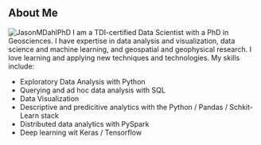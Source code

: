 ## About Me
![JasonMDahlPhD](https://github.com/JasonDahl/JasonDahl/assets/103218779/f60ddc51-dbb7-4cbf-9909-6724a9294042)
I am a TDI-certified Data Scientist with a PhD in Geosciences.  I have expertise in data analysis and visualization, data science and machine learning, and geospatial and geophysical research.  I love learning and applying new techniques and technologies.  My skills include:

- Exploratory Data Analysis with Python
- Querying and ad hoc data analysis with SQL
- Data Visualization
- Descriptive and predicitive analytics with the Python / Pandas / Schkit-Learn stack
- Distributed data analytics with PySpark
- Deep learning wit Keras / Tensorflow

<!--
**JasonDahl/JasonDahl** is a ✨ _special_ ✨ repository because its `README.md` (this file) appears on your GitHub profile.

Here are some ideas to get you started:

- 🔭 I’m currently working on ...
- 🌱 I’m currently learning ...
- 👯 I’m looking to collaborate on ...
- 🤔 I’m looking for help with ...
- 💬 Ask me about ...
- 📫 How to reach me: ...
- 😄 Pronouns: ...
- ⚡ Fun fact: ...
-->
